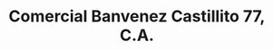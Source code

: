 ---
title: "Comercial Banvenez Castillito 77, C.A."
url: /ciudad-guayana-puerto-ordaz/comercial-banvenez-castillito-77-c-a/
shop: mayorista
---